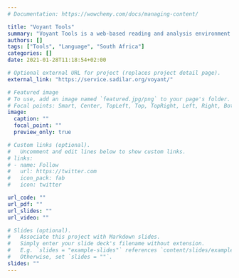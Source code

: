 ```yaml
---
# Documentation: https://wowchemy.com/docs/managing-content/

title: "Voyant Tools"
summary: "Voyant Tools is a web-based reading and analysis environment for digital texts. "
authors: []
tags: ["Tools", "Language", "South Africa"]
categories: []
date: 2021-01-28T11:18:54+02:00

# Optional external URL for project (replaces project detail page).
external_link: "https://service.sadilar.org/voyant/"

# Featured image
# To use, add an image named `featured.jpg/png` to your page's folder.
# Focal points: Smart, Center, TopLeft, Top, TopRight, Left, Right, BottomLeft, Bottom, BottomRight.
image:
  caption: ""
  focal_point: ""
  preview_only: true

# Custom links (optional).
#   Uncomment and edit lines below to show custom links.
# links:
# - name: Follow
#   url: https://twitter.com
#   icon_pack: fab
#   icon: twitter

url_code: ""
url_pdf: ""
url_slides: ""
url_video: ""

# Slides (optional).
#   Associate this project with Markdown slides.
#   Simply enter your slide deck's filename without extension.
#   E.g. `slides = "example-slides"` references `content/slides/example-slides.md`.
#   Otherwise, set `slides = ""`.
slides: ""
---
```

